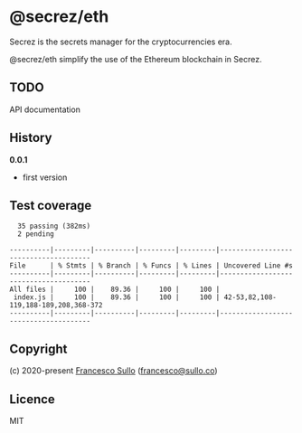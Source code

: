 # @secrez/eth

Secrez is the secrets manager for the cryptocurrencies era.

@secrez/eth simplify the use of the Ethereum blockchain in Secrez. 

## TODO

API documentation

## History

__0.0.1__
* first version

## Test coverage

```
  35 passing (382ms)
  2 pending

----------|---------|----------|---------|---------|--------------------------------------
File      | % Stmts | % Branch | % Funcs | % Lines | Uncovered Line #s                    
----------|---------|----------|---------|---------|--------------------------------------
All files |     100 |    89.36 |     100 |     100 |                                      
 index.js |     100 |    89.36 |     100 |     100 | 42-53,82,108-119,188-189,208,368-372 
----------|---------|----------|---------|---------|--------------------------------------

```


## Copyright

(c) 2020-present [Francesco Sullo](https://francesco.sullo.co) (<francesco@sullo.co>)

## Licence

MIT
